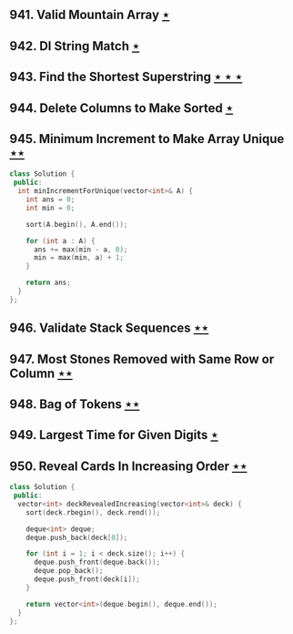 ## 941. Valid Mountain Array [$\star$](https://leetcode.com/problems/valid-mountain-array)

## 942. DI String Match [$\star$](https://leetcode.com/problems/di-string-match)

## 943. Find the Shortest Superstring [$\star\star\star$](https://leetcode.com/problems/find-the-shortest-superstring)

## 944. Delete Columns to Make Sorted [$\star$](https://leetcode.com/problems/delete-columns-to-make-sorted)

## 945. Minimum Increment to Make Array Unique [$\star\star$](https://leetcode.com/problems/minimum-increment-to-make-array-unique)

```cpp
class Solution {
 public:
  int minIncrementForUnique(vector<int>& A) {
    int ans = 0;
    int min = 0;

    sort(A.begin(), A.end());

    for (int a : A) {
      ans += max(min - a, 0);
      min = max(min, a) + 1;
    }

    return ans;
  }
};
```

## 946. Validate Stack Sequences [$\star\star$](https://leetcode.com/problems/validate-stack-sequences)

## 947. Most Stones Removed with Same Row or Column [$\star\star$](https://leetcode.com/problems/most-stones-removed-with-same-row-or-column)

## 948. Bag of Tokens [$\star\star$](https://leetcode.com/problems/bag-of-tokens)

## 949. Largest Time for Given Digits [$\star$](https://leetcode.com/problems/largest-time-for-given-digits)

## 950. Reveal Cards In Increasing Order [$\star\star$](https://leetcode.com/problems/reveal-cards-in-increasing-order)

```cpp
class Solution {
 public:
  vector<int> deckRevealedIncreasing(vector<int>& deck) {
    sort(deck.rbegin(), deck.rend());

    deque<int> deque;
    deque.push_back(deck[0]);

    for (int i = 1; i < deck.size(); i++) {
      deque.push_front(deque.back());
      deque.pop_back();
      deque.push_front(deck[i]);
    }

    return vector<int>(deque.begin(), deque.end());
  }
};
```
